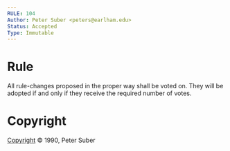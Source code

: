 ```yaml
---
RULE: 104
Author: Peter Suber <peters@earlham.edu>
Status: Accepted
Type: Immutable
---
```


# Rule

All rule-changes proposed in the proper way shall be voted on. They will be adopted if and only if they receive the required number of votes.

# Copyright

[Copyright](http://legacy.earlham.edu/~peters/copyrite.htm) © 1990, Peter Suber
